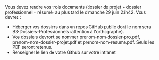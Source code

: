 Vous devez rendre vos trois documents (dossier de projet + dossier professionnel + résumé) au plus tard le dimanche 29 juin 23h42. Vous devrez :
- Héberger vos dossiers dans un repos GitHub public dont le nom sera B3-Dossiers-Professionnels (attention à l'orthographe). 
- Vos dossiers devront se nommer prenom-nom-dossier-pro.pdf, prenom-nom-dossier-projet.pdf et prenom-nom-resume.pdf. Seuls les PDF seront retenus. 
- Renseigner le lien de votre Github sur votre intranet

